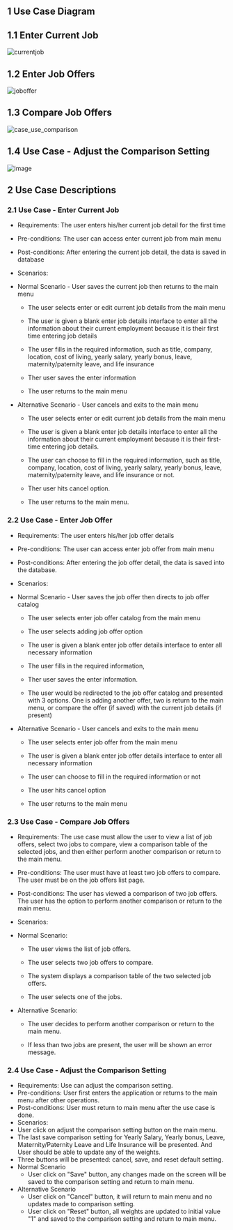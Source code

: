 

## 1 Use Case Diagram

## 1.1 Enter Current Job
![currentjob](images/usecase1.png)

## 1.2 Enter Job Offers
![joboffer](images/usecase2.png)

## 1.3 Compare Job Offers
![case_use_comparison](images/use_case_comparison.jpg)

## 1.4 Use Case - Adjust the Comparison Setting

![image](images/use_case_weight.jpg)

## 2 Use Case Descriptions

### 2.1 Use Case - Enter Current Job
- Requirements: The user enters his/her current job detail for the first time

- Pre-conditions: The user can access enter current job from main menu

- Post-conditions: After entering the current job detail, the data is saved in database

- Scenarios:

- Normal Scenario - User saves the current job then returns to the main menu

  - The user selects enter or edit current job details from the main menu

  - The user is given a blank enter job details interface to enter all the information about their current employment because it is their first time entering job details

  - The user fills in the required information, such as title, company, location, cost of living, yearly salary, yearly bonus, leave, maternity/paternity leave, and life insurance

  - Ther user saves the enter information

  - The user returns to the main menu

- Alternative Scenario - User cancels and exits to the main menu

  - The user selects enter or edit current job details from the main menu

  - The user is given a blank enter job details interface to enter all the information about their current employment because it is their first-time entering job details.

  - The user can choose to fill in the required information, such as title, company, location, cost of living, yearly salary, yearly bonus, leave, maternity/paternity leave, and life insurance or not.

  - Ther user hits cancel option.

  - The user returns to the main menu.


### 2.2 Use Case - Enter Job Offer
- Requirements: The user enters his/her job offer details

- Pre-conditions: The user can access enter job offer from main menu

- Post-conditions: After entering the job offer detail, the data is saved into the database.

- Scenarios:

- Normal Scenario - User saves the job offer then directs to job offer catalog

    - The user selects enter job offer catalog from the main menu

    - The user selects adding job offer option

    - The user is given a blank enter job offer details interface to enter all necessary information

    - The user fills in the required information,

    - Ther user saves the enter information.

    - The user would be redirected to the job offer catalog and presented with 3 options. One is adding another offer, two is return to the main menu, or compare the offer (if saved) with the current job details (if present)



- Alternative Scenario - User cancels and exits to the main menu

    - The user selects enter job offer from the main menu

    - The user is given a blank enter job offer details interface to enter all necessary information

    - The user can choose to fill in the required information or not

    - The user hits cancel option

    - The user returns to the main menu

### 2.3 Use Case - Compare Job Offers
- Requirements:  The use case must allow the user to view a list of job offers, select two jobs to compare, view a comparison table of the selected jobs, and then either perform another comparison or return to the main menu.

- Pre-conditions: The user must have at least two job offers to compare. The user must be on the job offers list page.

- Post-conditions: The user has viewed a comparison of two job offers. The user has the option to perform another comparison or return to the main menu.

- Scenarios:

- Normal Scenario:

  - The user views the list of job offers.

  - The user selects two job offers to compare.

  - The system displays a comparison table of the two selected job offers.

  - The user selects one of the jobs.

- Alternative Scenario:
  - The user decides to perform another comparison or return to the main menu.

  - If less than two jobs are present, the user will be shown an error message.

### 2.4 Use Case - Adjust the Comparison Setting
- Requirements: Use can adjust the comparison setting.
- Pre-conditions: User first enters the application or returns to the main menu after other operations.
- Post-conditions: User must return to main menu after the use case is done.
- Scenarios:
- User click on adjust the comparison setting button on the main menu.
- The last save comparison setting for Yearly Salary, Yearly bonus, Leave, Maternity/Paternity Leave and Life Insurance will be presented. And User should be able to update any of the weights.
- Three buttons will be presented: cancel, save, and reset default setting.
- Normal Scenario
  - User click on "Save" button, any changes made on the screen will be saved to the comparison setting and return to main menu.
- Alternative Scenario
  - User click on "Cancel" button, it will return to main menu and no updates made to comparison setting.
  - User click on "Reset" button, all weights are updated to initial value "1" and saved to the comparison setting and return to main menu.
